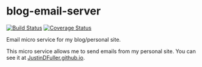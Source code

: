 # blog-email-server

[![Build Status](https://travis-ci.org/JustinDFuller/blog-email-server.svg?branch=master)](https://travis-ci.org/JustinDFuller/blog-email-server)
[![Coverage Status](https://coveralls.io/repos/github/JustinDFuller/blog-email-server/badge.svg?branch=master)](https://coveralls.io/github/JustinDFuller/blog-email-server?branch=master)

Email micro service for my blog/personal site.

This micro service allows me to send emails from my personal site. You can see it at [JustinDFuller.github.io]([https://justindfuller.github.io/email).
